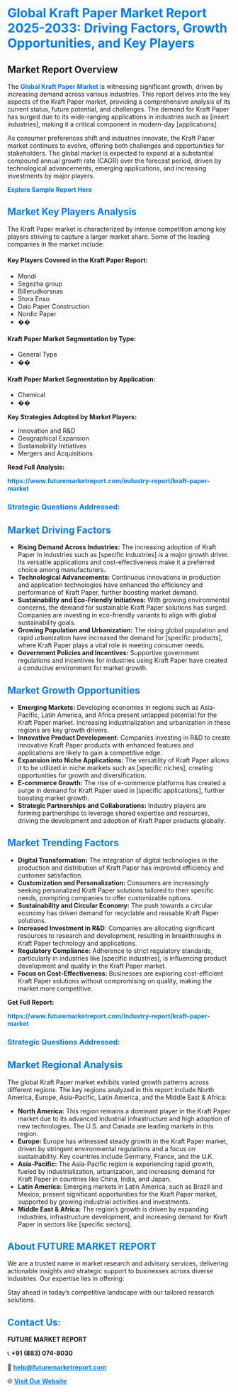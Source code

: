 <h1 style="color: #007BFF;">Global Kraft Paper Market Report 2025-2033: Driving Factors, Growth Opportunities, and Key Players</h1>

<section id="overview">
<h2>Market Report Overview</h2>
<p>The <a href="https://www.futuremarketreport.com/industry-report/kraft-paper-market" style="color: #007BFF; text-decoration: none;"><strong>Global Kraft Paper Market</strong></a> is witnessing significant growth, driven by increasing demand across various industries. This report delves into the key aspects of the Kraft Paper market, providing a comprehensive analysis of its current status, future potential, and challenges. The demand for Kraft Paper has surged due to its wide-ranging applications in industries such as [insert industries], making it a critical component in modern-day [applications].</p>
<p>As consumer preferences shift and industries innovate, the Kraft Paper market continues to evolve, offering both challenges and opportunities for stakeholders. The global market is expected to expand at a substantial compound annual growth rate (CAGR) over the forecast period, driven by technological advancements, emerging applications, and increasing investments by major players.</p>
</section>

<section id="overview">
<p><a href="https://www.futuremarketreport.com/request-sample/reportId=113677" style="color: #007BFF; text-decoration: none;"><strong>Explore Sample Report Here</strong></a></p>
</section>

<section id="key-players">
<h2 style="color: #007BFF;">Market Key Players Analysis</h2>
<p>The Kraft Paper market is characterized by intense competition among key players striving to capture a larger market share. Some of the leading companies in the market include:</p>
<h4>Key Players Covered in the Kraft Paper Report:</h4>
<ul><li>Mondi</li><li>Segezha group</li><li>Billerudkorsnas</li><li>Stora Enso</li><li>Daio Paper Construction</li><li>Nordic Paper</li><li>��</li></ul>
<h4>Kraft Paper Market Segmentation by Type:</h4>
<ul><li>General Type</li><li>��</li></ul>

<h4>Kraft Paper Market Segmentation by Application:</h4>
<ul><li>Chemical</li><li>��</li></ul>
<p><strong>Key Strategies Adopted by Market Players:</strong></p>
<ul>
<li>Innovation and R&D</li>
<li>Geographical Expansion</li>
<li>Sustainability Initiatives</li>
<li>Mergers and Acquisitions</li>
</ul>
</section>

<section>
<p><strong>Read Full Analysis: </strong></p><a href="https://www.futuremarketreport.com/industry-report/kraft-paper-market" style="color: #007BFF; text-decoration: none;"><strong>https://www.futuremarketreport.com/industry-report/kraft-paper-market</strong></a>
<h3 style="color: #007BFF;">Strategic Questions Addressed:</h3>
</section>

<section id="driving-factors">
<h2 style="color: #007BFF;">Market Driving Factors</h2>
<ul>
<li><strong>Rising Demand Across Industries:</strong> The increasing adoption of Kraft Paper in industries such as [specific industries] is a major growth driver. Its versatile applications and cost-effectiveness make it a preferred choice among manufacturers.</li>
<li><strong>Technological Advancements:</strong> Continuous innovations in production and application technologies have enhanced the efficiency and performance of Kraft Paper, further boosting market demand.</li>
<li><strong>Sustainability and Eco-Friendly Initiatives:</strong> With growing environmental concerns, the demand for sustainable Kraft Paper solutions has surged. Companies are investing in eco-friendly variants to align with global sustainability goals.</li>
<li><strong>Growing Population and Urbanization:</strong> The rising global population and rapid urbanization have increased the demand for [specific products], where Kraft Paper plays a vital role in meeting consumer needs.</li>
<li><strong>Government Policies and Incentives:</strong> Supportive government regulations and incentives for industries using Kraft Paper have created a conducive environment for market growth.</li>
</ul>
</section>

<section id="growth-opportunities">
<h2 style="color: #007BFF;">Market Growth Opportunities</h2>
<ul>
<li><strong>Emerging Markets:</strong> Developing economies in regions such as Asia-Pacific, Latin America, and Africa present untapped potential for the Kraft Paper market. Increasing industrialization and urbanization in these regions are key growth drivers.</li>
<li><strong>Innovative Product Development:</strong> Companies investing in R&D to create innovative Kraft Paper products with enhanced features and applications are likely to gain a competitive edge.</li>
<li><strong>Expansion into Niche Applications:</strong> The versatility of Kraft Paper allows it to be utilized in niche markets such as [specific niches], creating opportunities for growth and diversification.</li>
<li><strong>E-commerce Growth:</strong> The rise of e-commerce platforms has created a surge in demand for Kraft Paper used in [specific applications], further boosting market growth.</li>
<li><strong>Strategic Partnerships and Collaborations:</strong> Industry players are forming partnerships to leverage shared expertise and resources, driving the development and adoption of Kraft Paper products globally.</li>
</ul>
</section>

<section id="trending-factors">
<h2 style="color: #007BFF;">Market Trending Factors</h2>
<ul>
<li><strong>Digital Transformation:</strong> The integration of digital technologies in the production and distribution of Kraft Paper has improved efficiency and customer satisfaction.</li>
<li><strong>Customization and Personalization:</strong> Consumers are increasingly seeking personalized Kraft Paper solutions tailored to their specific needs, prompting companies to offer customizable options.</li>
<li><strong>Sustainability and Circular Economy:</strong> The push towards a circular economy has driven demand for recyclable and reusable Kraft Paper solutions.</li>
<li><strong>Increased Investment in R&D:</strong> Companies are allocating significant resources to research and development, resulting in breakthroughs in Kraft Paper technology and applications.</li>
<li><strong>Regulatory Compliance:</strong> Adherence to strict regulatory standards, particularly in industries like [specific industries], is influencing product development and quality in the Kraft Paper market.</li>
<li><strong>Focus on Cost-Effectiveness:</strong> Businesses are exploring cost-efficient Kraft Paper solutions without compromising on quality, making the market more competitive.</li>
</ul>
</section>

<section>
<p><strong>Get Full Report: </strong></p><a href="https://www.futuremarketreport.com/industry-report/kraft-paper-market" style="color: #007BFF; text-decoration: none;"><strong>https://www.futuremarketreport.com/industry-report/kraft-paper-market</strong></a>
<h3 style="color: #007BFF;">Strategic Questions Addressed:</h3>
</section>


<section id="regional-analysis">
<h2 style="color: #007BFF;">Market Regional Analysis</h2>
<p>The global Kraft Paper market exhibits varied growth patterns across different regions. The key regions analyzed in this report include North America, Europe, Asia-Pacific, Latin America, and the Middle East & Africa:</p>
<ul>
<li><strong>North America:</strong> This region remains a dominant player in the Kraft Paper market due to its advanced industrial infrastructure and high adoption of new technologies. The U.S. and Canada are leading markets in this region.</li>
<li><strong>Europe:</strong> Europe has witnessed steady growth in the Kraft Paper market, driven by stringent environmental regulations and a focus on sustainability. Key countries include Germany, France, and the U.K.</li>
<li><strong>Asia-Pacific:</strong> The Asia-Pacific region is experiencing rapid growth, fueled by industrialization, urbanization, and increasing demand for Kraft Paper in countries like China, India, and Japan.</li>
<li><strong>Latin America:</strong> Emerging markets in Latin America, such as Brazil and Mexico, present significant opportunities for the Kraft Paper market, supported by growing industrial activities and investments.</li>
<li><strong>Middle East & Africa:</strong> The region’s growth is driven by expanding industries, infrastructure development, and increasing demand for Kraft Paper in sectors like [specific sectors].</li>
</ul>
</section>

<footer>
<h2 style="color: #007BFF;">About FUTURE MARKET REPORT</h2>
<p>We are a trusted name in market research and advisory services, delivering actionable insights and strategic support to businesses across diverse industries. Our expertise lies in offering:</p>

<p>Stay ahead in today’s competitive landscape with our tailored research solutions.</p>

<h2 style="color: #007BFF;">Contact Us:</h2>
<p><strong>FUTURE MARKET REPORT</strong></p>
<p>📞 <strong>+91 (883) 074-8030</strong></p>
<p>📧 <strong><a href="mailto:help@futuremarketreport.com" style="color: #007BFF;">help@futuremarketreport.com</a></strong></p>
<p>🌐 <strong><a href="https://www.futuremarketreport.com/" style="color: #007BFF;">Visit Our Website</a></strong></p>
</footer>